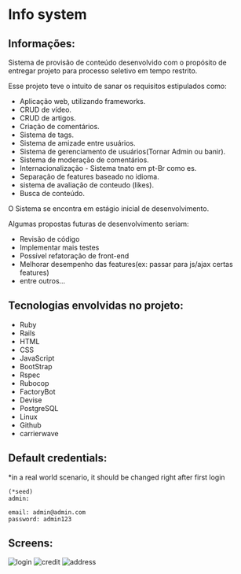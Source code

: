 # Info system

## Informações:
Sistema de provisão de conteúdo desenvolvido com o propósito de entregar projeto para processo seletivo em tempo restrito.

Esse projeto teve o intuito de sanar os requisitos estipulados como:

* Aplicação web, utilizando frameworks.
* CRUD de vídeo.
* CRUD de artigos.
* Criação de comentários.
* Sistema de tags.
* Sistema de amizade entre usuários.
* Sistema de gerenciamento de usuários(Tornar Admin ou banir).
* Sistema de moderação de comentários.
* Internacionalização - Sistema tnato em pt-Br como es.
* Separação de features baseado no idioma.
* sistema de avaliação de conteudo (likes).
* Busca de conteúdo.

O Sistema se encontra em estágio inicial de desenvolvimento.

Algumas propostas futuras de desenvolvimento seriam:
* Revisão de código
* Implementar mais testes
* Possível refatoração de front-end
* Melhorar desempenho das features(ex: passar para js/ajax certas features)
* entre outros...

## Tecnologias envolvidas no projeto:
* Ruby
* Rails
* HTML
* CSS
* JavaScript
* BootStrap
* Rspec
* Rubocop
* FactoryBot
* Devise
* PostgreSQL
* Linux
* Github
* carrierwave

## Default credentials:
*in a real world scenario, it should be changed right after first login
```
(*seed)
admin:

email: admin@admin.com
password: admin123

```

## Screens:

![login](git_images/prints/log_in.png)
![credit](git_images/prints/credit.png)
![address](git_images/prints/address.png)
